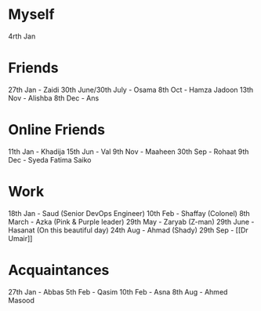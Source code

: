# Myself
4rth Jan
# Friends
27th Jan - Zaidi
30th June/30th July - Osama
8th Oct - Hamza Jadoon
13th Nov - Alishba
8th Dec - Ans
# Online Friends
11th Jan - Khadija
15th Jun - Val
9th Nov - Maaheen
30th Sep - Rohaat
9th Dec - Syeda Fatima Saiko
# Work
18th Jan - Saud (Senior DevOps Engineer)
10th Feb - Shaffay (Colonel)
8th March - Azka (Pink & Purple leader)
29th May - Zaryab (Z-man)
29th June - Hasanat (On this beautiful day)
24th Aug - Ahmad (Shady)
29th Sep - [[Dr Umair]]
# Acquaintances
27th Jan - Abbas
5th Feb - Qasim
10th Feb - Asna
8th Aug - Ahmed Masood